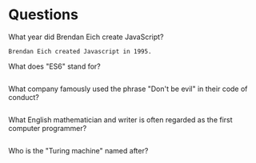 # Questions

What year did Brendan Eich create JavaScript?

```
Brendan Eich created Javascript in 1995.
```

What does "ES6" stand for?

```
```

What company famously used the phrase "Don't be evil" in their code of conduct?

```
```

What English mathematician and writer is often regarded as the first computer programmer?

```

```

Who is the "Turing machine" named after?

```

```
